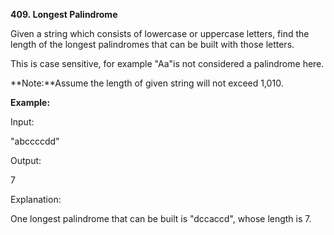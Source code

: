 **409. Longest Palindrome**

Given a string which consists of lowercase or uppercase letters, find the length of the longest palindromes that can be built with those letters.

This is case sensitive, for example "Aa"is not considered a palindrome here.

**Note:**Assume the length of given string will not exceed 1,010.

**Example:**

Input:

"abccccdd"

Output:

7

Explanation:

One longest palindrome that can be built is "dccaccd", whose length is 7.
